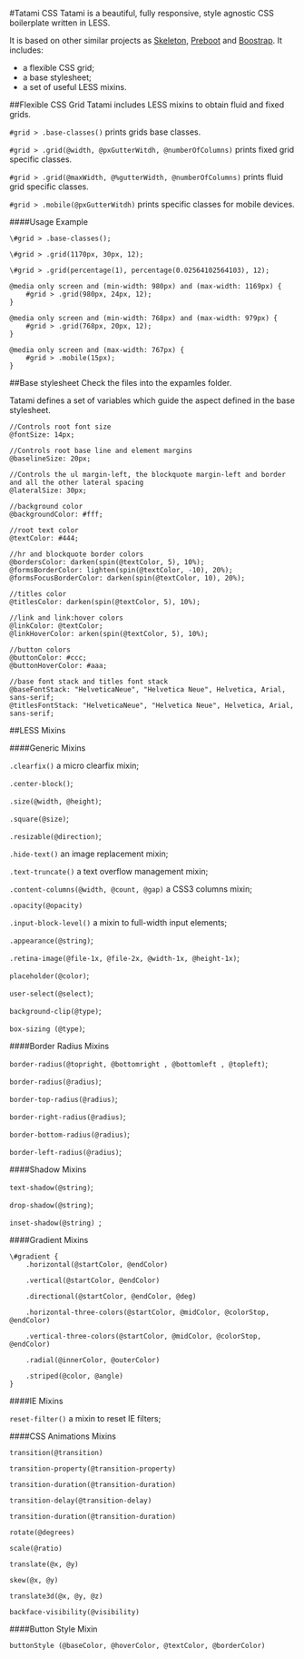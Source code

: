 #Tatami CSS
Tatami is a beautiful, fully responsive, style agnostic CSS boilerplate written in LESS.

It is based on other similar projects as [Skeleton](getskeleton.com), [Preboot](getpreboot.com) and [Boostrap](twitter.github.io/bootstrap/‎). It includes:

* a flexible CSS grid;
* a base stylesheet;
* a set of useful LESS mixins.

##Flexible CSS Grid
Tatami includes LESS mixins to obtain fluid and fixed grids.

`#grid > .base-classes()` prints grids base classes.

`#grid > .grid(@width, @pxGutterWitdh, @numberOfColumns)` prints fixed grid specific classes.

`#grid > .grid(@maxWidth, @%gutterWidth, @numberOfColumns)` prints fluid grid specific classes.

`#grid > .mobile(@pxGutterWitdh)` prints specific classes for mobile devices.

####Usage Example

```less
\#grid > .base-classes();

\#grid > .grid(1170px, 30px, 12);

\#grid > .grid(percentage(1), percentage(0.02564102564103), 12);

@media only screen and (min-width: 980px) and (max-width: 1169px) {
	#grid > .grid(980px, 24px, 12);
}

@media only screen and (min-width: 768px) and (max-width: 979px) {
	#grid > .grid(768px, 20px, 12);
}

@media only screen and (max-width: 767px) {
	#grid > .mobile(15px);
}
```

##Base stylesheet
Check the files into the expamles folder.

Tatami defines a set of variables which guide the aspect defined in the base stylesheet.

```Less
//Controls root font size
@fontSize: 14px;

//Controls root base line and element margins
@baselineSize: 20px;

//Controls the ul margin-left, the blockquote margin-left and border and all the other lateral spacing
@lateralSize: 30px;

//background color
@backgroundColor: #fff;

//root text color
@textColor: #444;

//hr and blockquote border colors 
@bordersColor: darken(spin(@textColor, 5), 10%);
@formsBorderColor: lighten(spin(@textColor, -10), 20%);
@formsFocusBorderColor: darken(spin(@textColor, 10), 20%);

//titles color
@titlesColor: darken(spin(@textColor, 5), 10%);

//link and link:hover colors
@linkColor: @textColor;
@linkHoverColor: arken(spin(@textColor, 5), 10%);

//button colors
@buttonColor: #ccc;
@buttonHoverColor: #aaa;

//base font stack and titles font stack
@baseFontStack: "HelveticaNeue", "Helvetica Neue", Helvetica, Arial, sans-serif;
@titlesFontStack: "HelveticaNeue", "Helvetica Neue", Helvetica, Arial, sans-serif;
```

##LESS Mixins

####Generic Mixins

`.clearfix()` a micro clearfix mixin;

`.center-block()`;

`.size(@width, @height)`;

`.square(@size)`;

`.resizable(@direction)`;

`.hide-text()` an image replacement mixin;

`.text-truncate()` a text overflow management mixin;

`.content-columns(@width, @count, @gap)` a CSS3 columns mixin;

`.opacity(@opacity)`

`.input-block-level()` a mixin to full-width input elements;

`.appearance(@string)`;

`.retina-image(@file-1x, @file-2x, @width-1x, @height-1x)`;

`placeholder(@color)`;

`user-select(@select)`;

`background-clip(@type)`;

`box-sizing (@type)`;

####Border Radius Mixins

`border-radius(@topright, @bottomright , @bottomleft , @topleft)`;

`border-radius(@radius)`;

`border-top-radius(@radius)`;

`border-right-radius(@radius)`;

`border-bottom-radius(@radius)`;

`border-left-radius(@radius)`;

####Shadow Mixins

`text-shadow(@string)`;

`drop-shadow(@string)`;

`inset-shadow(@string) `;

####Gradient Mixins

```less
\#gradient {
	.horizontal(@startColor, @endColor)

	.vertical(@startColor, @endColor)

	.directional(@startColor, @endColor, @deg) 

	.horizontal-three-colors(@startColor, @midColor, @colorStop, @endColor)

	.vertical-three-colors(@startColor, @midColor, @colorStop, @endColor)

	.radial(@innerColor, @outerColor)

	.striped(@color, @angle)
}
```

####IE Mixins

`reset-filter()` a mixin to reset IE filters;

####CSS Animations Mixins

`transition(@transition)`

`transition-property(@transition-property)`

`transition-duration(@transition-duration)`

`transition-delay(@transition-delay)`

`transition-duration(@transition-duration)`

`rotate(@degrees)`

`scale(@ratio)`

`translate(@x, @y)`

`skew(@x, @y)`

`translate3d(@x, @y, @z)`

`backface-visibility(@visibility)`

####Button Style Mixin

`buttonStyle (@baseColor, @hoverColor, @textColor, @borderColor)`